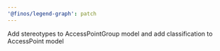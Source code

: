 ```yaml
---
'@finos/legend-graph': patch
---
```


Add stereotypes to AccessPointGroup model and add classification to AccessPoint model
